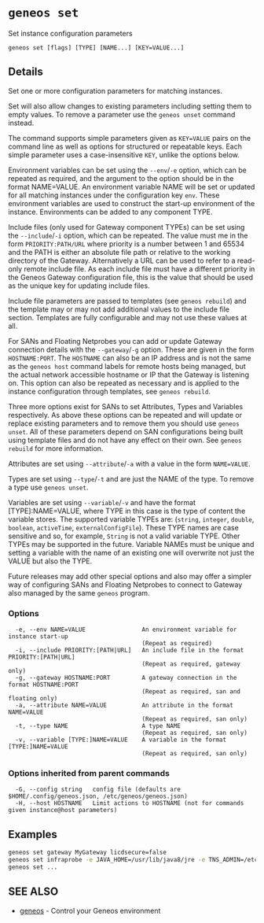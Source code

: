 # `geneos set`

Set instance configuration parameters

```text
geneos set [flags] [TYPE] [NAME...] [KEY=VALUE...]
```

## Details

Set one or more configuration parameters for matching instances.

Set will also allow changes to existing parameters including setting
them to empty values. To remove a parameter use the `geneos unset`
command instead.

The command supports simple parameters given as `KEY=VALUE` pairs on
the command line as well as options for structured or repeatable
keys. Each simple parameter uses a case-insensitive `KEY`, unlike the
options below.

Environment variables can be set using the `--env`/`-e` option, which
can be repeated as required, and the argument to the option should be
in the format NAME=VALUE. An environment variable NAME will be set or
updated for all matching instances under the configuration key `env`.
These environment variables are used to construct the start-up
environment of the instance. Environments can be added to any
component TYPE.

Include files (only used for Gateway component TYPEs) can be set
using the `--include`/`-i` option, which can be repeated. The value
must me in the form `PRIORITY:PATH/URL` where priority is a number
between 1 and 65534 and the PATH is either an absolute file path or
relative to the working directory of the Gateway. Alternatively a URL
can be used to refer to a read-only remote include file. As each
include file must have a different priority in the Geneos Gateway
configuration file, this is the value that should be used as the
unique key for updating include files.

Include file parameters are passed to templates (see `geneos
rebuild`) and the template may or may not add additional values to
the include file section. Templates are fully configurable and may
not use these values at all.

For SANs and Floating Netprobes you can add or update Gateway
connection details with the `--gateway`/`-g` option. These are given
in the form `HOSTNAME:PORT`. The `HOSTNAME` can also be an IP address
and is not the same as the `geneos host` command labels for remote
hosts being managed, but the actual network accessible hostname or IP
that the Gateway is listening on. This option can also be repeated as
necessary and is applied to the instance configuration through
templates, see `geneos rebuild`.

Three more options exist for SANs to set Attributes, Types and
Variables respectively. As above these options can be repeated and
will update or replace existing parameters and to remove them you
should use `geneos unset`. All of these parameters depend on SAN
configurations being built using template files and do not have any
effect on their own. See `geneos rebuild` for more information.

Attributes are set using `--attribute`/`-a` with a value in the form
`NAME=VALUE`.

Types are set using `--type`/`-t` and are just the NAME of the type.
To remove a type use `geneos unset`.

Variables are set using `--variable`/`-v` and have the format
[TYPE]:NAME=VALUE, where TYPE in this case is the type of content the
variable stores. The supported variable TYPEs are: (`string`,
`integer`, `double`, `boolean`, `activeTime`, `externalConfigFile`).
These TYPE names are case sensitive and so, for example, `String` is
not a valid variable TYPE. Other TYPEs may be supported in the
future. Variable NAMEs must be unique and setting a variable with the
name of an existing one will overwrite not just the VALUE but also
the TYPE.

Future releases may add other special options and also may offer a
simpler way of configuring SANs and Floating Netprobes to connect to
Gateway also managed by the same `geneos` program.

### Options

```text
  -e, --env NAME=VALUE                An environment variable for instance start-up
                                      (Repeat as required)
  -i, --include PRIORITY:[PATH|URL]   An include file in the format PRIORITY:[PATH|URL]
                                      (Repeat as required, gateway only)
  -g, --gateway HOSTNAME:PORT         A gateway connection in the format HOSTNAME:PORT
                                      (Repeat as required, san and floating only)
  -a, --attribute NAME=VALUE          An attribute in the format NAME=VALUE
                                      (Repeat as required, san only)
  -t, --type NAME                     A type NAME
                                      (Repeat as required, san only)
  -v, --variable [TYPE:]NAME=VALUE    A variable in the format [TYPE:]NAME=VALUE
                                      (Repeat as required, san only)
```

### Options inherited from parent commands

```text
  -G, --config string   config file (defaults are $HOME/.config/geneos.json, /etc/geneos/geneos.json)
  -H, --host HOSTNAME   Limit actions to HOSTNAME (not for commands given instance@host parameters)
```

## Examples

```bash
geneos set gateway MyGateway licdsecure=false
geneos set infraprobe -e JAVA_HOME=/usr/lib/java8/jre -e TNS_ADMIN=/etc/ora/network/admin
geneos set ...

```

## SEE ALSO

* [geneos](geneos.md)	 - Control your Geneos environment

